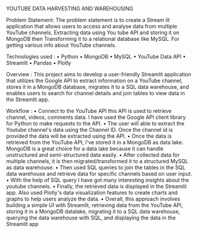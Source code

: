 YOUTUBE DATA HARVESTING AND WAREHOUSING

Problem Statement:
The problem statement is to create a Stream lit application that allows users to access and analyse data from multiple YouTube channels. Extracting data using You tube API and storing it on MongoDB then Transforming it to a relational database like MySQL. For getting various info about YouTube channels.

Technologies used :
              •	Python
                •	MongoDB
              •	MySQL
              •	YouTube Data API
              •	Streamlit
              •	Pandas
              •	Plotly



Overview :
This project aims to develop a user-friendly Streamlit application that utilizes the Google API to extract information on a YouTube channel, stores it in a MongoDB database, migrates it to a SQL data warehouse, and enables users to search for channel details and join tables to view data in the Streamlit app.


Workflow :
•	Connect to the YouTube API this API is used to retrieve channel, videos, comments data. I have used the Google API client library for Python to make requests to the API.
•	The user will able to extract the Youtube channel's data using the Channel ID. Once the channel id is provided the data will be extracted using the API.
•	Once the data is retrieved from the YouTube API, I've stored it in a MongoDB as data lake. MongoDB is a great choice for a data lake because it can handle unstructured and semi-structured data easily.
•	After collected data for multiple channels, it is then migrated/transformed it to a structured MySQL as data warehouse.
•	Then used SQL queries to join the tables in the SQL data warehouse and retrieve data for specific channels based on user input.
•	With the help of SQL query I have got many interesting insights about the youtube channels.
•	Finally, the retrieved data is displayed in the Streamlit app. Also used Plotly's data visualization features to create charts and graphs to help users analyze the data.
•	Overall, this approach involves building a simple UI with Streamlit, retrieving data from the YouTube API, storing it in a MongoDB datalake, migrating it to a SQL data warehouse, querying the data warehouse with SQL, and displaying the data in the Streamlit app
